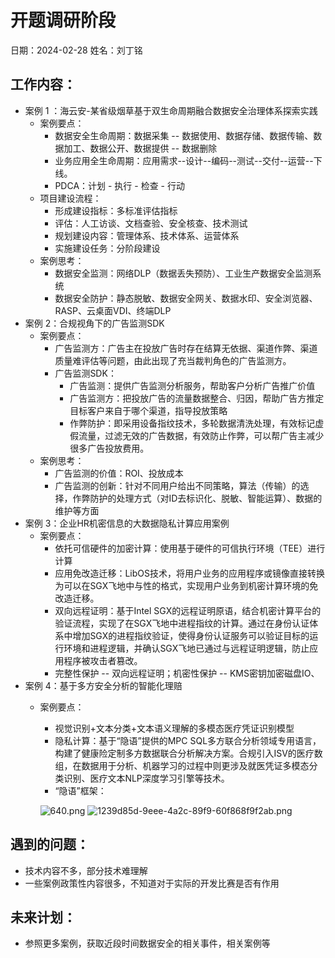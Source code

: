 # 开题调研阶段
日期：2024-02-28
姓名：刘丁铭
## 工作内容：

- 案例 1 ：海云安-某省级烟草基于双生命周期融合数据安全治理体系探索实践
   - 案例要点：
      - 数据安全生命周期：数据采集 -- 数据使用、数据存储、数据传输、数据加工、数据公开、数据提供 -- 数据删除
      - 业务应用全生命周期：应用需求--设计--编码--测试--交付--运营--下线。
      - PDCA：计划 - 执行 - 检查 - 行动
   - 项目建设流程：
      - 形成建设指标：多标准评估指标
      - 评估：人工访谈、文档查验、安全核查、技术测试
      - 规划建设内容：管理体系、技术体系、运营体系
      - 实施建设任务：分阶段建设
   - 案例思考：
      - 数据安全监测：网络DLP（数据丢失预防）、工业生产数据安全监测系统
      - 数据安全防护：静态脱敏、数据安全网关、数据水印、安全浏览器、RASP、云桌面VDI、终端DLP
- 案例 2：合规视角下的广告监测SDK
   - 案例要点：
      - 广告监测方：广告主在投放广告时存在结算无依据、渠道作弊、渠道质量难评估等问题，由此出现了充当裁判角色的广告监测方。
      - 广告监测SDK：
         - 广告监测：提供广告监测分析服务，帮助客户分析广告推广价值
         - 广告监测方：把投放广告的流量数据整合、归因，帮助广告方推定目标客户来自于哪个渠道，指导投放策略
         - 作弊防护：即采用设备指纹技术，多轮数据清洗处理，有效标记虚假流量，过滤无效的广告数据，有效防止作弊，可以帮广告主减少很多广告投放费用。
   - 案例思考：
      - 广告监测的价值：ROI、投放成本
      - 广告监测的创新：针对不同用户给出不同策略，算法（传输）的选择，作弊防护的处理方式（对ID去标识化、脱敏、智能运算）、数据的维护等方面
- 案例 3：企业HR机密信息的大数据隐私计算应用案例
   - 案例要点：
      - 依托可信硬件的加密计算：使用基于硬件的可信执行环境（TEE）进行计算
      - 应用免改造迁移：LibOS技术，将用户业务的应用程序或镜像直接转换为可以在SGX飞地中与性的格式，实现用户业务到机密计算环境的免改造迁移。
      - 双向远程证明：基于Intel SGX的远程证明原语，结合机密计算平台的验证流程，实现了在SGX飞地中进程指纹的计算。通过在身份认证体系中增加SGX的进程指纹验证，使得身份认证服务可以验证目标的运行环境和进程逻辑，并确认SGX飞地已通过与远程证明逻辑，防止应用程序被攻击者篡改。
      - 完整性保护 -- 双向远程证明；机密性保护 -- KMS密钥加密磁盘IO、
- 案例 4：基于多方安全分析的智能化理赔
   - 案例要点：
      - 视觉识别+文本分类+文本语义理解的多模态医疗凭证识别模型
      - 隐私计算：基于“隐语”提供的MPC SQL多方联合分析领域专用语言，构建了健康险定制多方数据联合分析解决方案。合规引入ISV的医疗数组，在数据用于分析、机器学习的过程中则更涉及就医凭证多模态分类识别、医疗文本NLP深度学习引擎等技术。
      - “隐语”框架：

      ![640.png](https://cdn.nlark.com/yuque/0/2024/png/40477705/1709221584652-209d91ea-4658-414f-9235-e18989186d8c.png#averageHue=%23030303&clientId=u3bab9205-7f3d-4&from=drop&height=229&id=u233b438f&originHeight=471&originWidth=1080&originalType=binary&ratio=1.25&rotation=0&showTitle=false&size=176755&status=done&style=stroke&taskId=uffd54c57-6705-4aff-9dac-12c6eb74563&title=&width=526.2000122070312)
      ![1239d85d-9eee-4a2c-89f9-60f868f9f2ab.png](https://cdn.nlark.com/yuque/0/2024/png/40477705/1709222042151-029d2dab-dd5d-48ca-a7bf-ccfad45ef8ff.png#averageHue=%2365f084&clientId=u3bab9205-7f3d-4&from=drop&height=189&id=ue97ecd3e&originHeight=386&originWidth=1080&originalType=binary&ratio=1.25&rotation=0&showTitle=false&size=135838&status=done&style=stroke&taskId=u24941503-5b0a-4b45-b39e-a281d1e128f&title=&width=530.2000122070312)
## 遇到的问题：

- 技术内容不多，部分技术难理解
- 一些案例政策性内容很多，不知道对于实际的开发比赛是否有作用
## 未来计划：

- 参照更多案例，获取近段时间数据安全的相关事件，相关案例等
